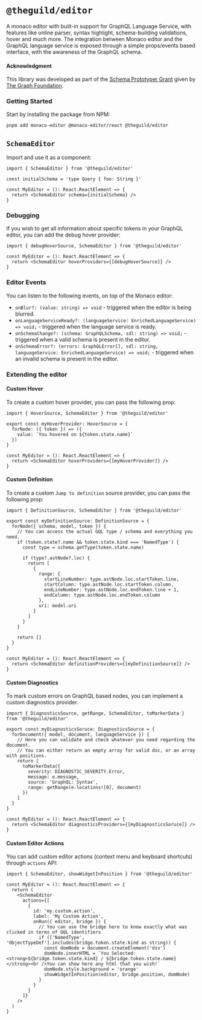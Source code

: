 # `@theguild/editor`

A monaco editor with built-in support for GraphQL Language Service, with features like online
parser, syntax highlight, schema-building validations, hover and much more. The integration between
Monaco editor and the GraphQL language service is exposed through a simple props/events based
interface, with the awareness of the GraphQL schema.

#### Acknowledgment

This library was developed as part of the
[Schema Prototyper Grant](https://forum.thegraph.com/t/schema-prototyper/1732) given by
[The Graph Foundation](https://thegraph.com).

### Getting Started

Start by installing the package from NPM:

```bash
pnpm add monaco-editor @monaco-editor/react @theguild/editor
```

## `SchemaEditor`

Import and use it as a component:

```tsx
import { SchemaEditor } from '@theguild/editor'

const initialSchema = 'type Query { foo: String }'

const MyEditor = (): React.ReactElement => {
  return <SchemaEditor schema={initialSchema} />
}
```

### Debugging

If you wish to get all information about specific tokens in your GraphQL editor, you can add the
debug hover provider:

```tsx
import { debugHoverSource, SchemaEditor } from '@theguild/editor'

const MyEditor = (): React.ReactElement => {
  return <SchemaEditor hoverProviders={[debugHoverSource]} />
}
```

### Editor Events

You can listen to the following events, on top of the Monaco editor:

- `onBlur?: (value: string) => void` - triggered when the editor is being blurred.
- `onLanguageServiceReady?: (languageService: EnrichedLanguageService) => void;` - triggered when
  the language service is ready.
- `onSchemaChange?: (schema: GraphQLSchema, sdl: string) => void;` - triggered when a valid schema
  is present in the editor.
- `onSchemaError?: (errors: GraphQLError[], sdl: string, languageService: EnrichedLanguageService) => void;` -
  triggered when an invalid schema is present in the editor.

### Extending the editor

#### Custom Hover

To create a custom hover provider, you can pass the following prop:

```tsx
import { HoverSource, SchemaEditor } from '@theguild/editor'

export const myHoverProvider: HoverSource = {
  forNode: ({ token }) => ({
    value: `You hovered on ${token.state.name}`
  })
}

const MyEditor = (): React.ReactElement => {
  return <SchemaEditor hoverProviders={[myHoverProvider]} />
}
```

#### Custom Definition

To create a custom `Jump to definition` source provider, you can pass the following prop:

```tsx
import { DefinitionSource, SchemaEditor } from '@theguild/editor'

export const myDefinitionSource: DefinitionSource = {
  forNode({ schema, model, token }) {
    // You can access the actual GQL type / schema and everything you need.
    if (token.state?.name && token.state.kind === 'NamedType') {
      const type = schema.getType(token.state.name)

      if (type?.astNode?.loc) {
        return [
          {
            range: {
              startLineNumber: type.astNode.loc.startToken.line,
              startColumn: type.astNode.loc.startToken.column,
              endLineNumber: type.astNode.loc.endToken.line + 1,
              endColumn: type.astNode.loc.endToken.column
            },
            uri: model.uri
          }
        ]
      }
    }

    return []
  }
}

const MyEditor = (): React.ReactElement => {
  return <SchemaEditor definitionProviders={[myDefinitionSource]} />
}
```

#### Custom Diagnostics

To mark custom errors on GraphQL based nodes, you can implement a custom diagnostics provider.

```tsx
import { DiagnosticsSource, getRange, SchemaEditor, toMarkerData } from '@theguild/editor'

export const myDiagnosticsSoruce: DiagnosticsSource = {
  forDocument({ model, document, languageService }) {
    // Here you can validate and check whatever you need regarding the document.
    // You can either return an empty array for valid doc, or an array with positions.
    return [
      toMarkerData({
        severity: DIAGNOSTIC_SEVERITY.Error,
        message: e.message,
        source: 'GraphQL: Syntax',
        range: getRange(e.locations![0], document)
      })
    ]
  }
}

const MyEditor = (): React.ReactElement => {
  return <SchemaEditor diagnosticsProviders={[myDiagnosticsSoruce]} />
}
```

#### Custom Editor Actions

You can add custom editor actions (context menu and keyboard shortcuts) through `actions` API:

```tsx
import { SchemaEditor, showWidgetInPosition } from '@theguild/editor'

const MyEditor = (): React.ReactElement => {
  return (
    <SchemaEditor
      actions={[
        {
          id: 'my.custom.action',
          label: 'My Custom Action',
          onRun({ editor, bridge }) {
            // You can use the bridge here to know exactly what was clicked in terms of GQL identifiers
            if (['NamedType', 'ObjectTypeDef'].includes(bridge.token.state.kind as string)) {
              const domNode = document.createElement('div')
              domNode.innerHTML = `You Selected: <strong>${bridge.token.state.kind} / ${bridge.token.state.name}</strong><br />You can show here any html that you wish!`
              domNode.style.background = 'orange'
              showWidgetInPosition(editor, bridge.position, domNode)
            }
          }
        }
      ]}
    />
  )
}
```
